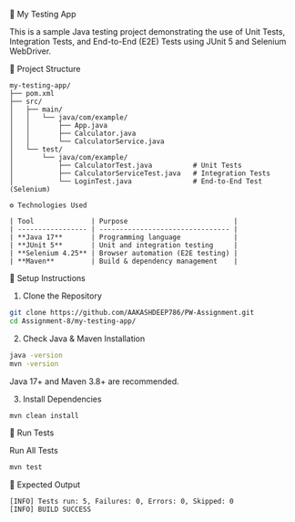 🧪 My Testing App

This is a sample Java testing project demonstrating the use of Unit Tests, Integration Tests, and End-to-End (E2E) Tests using JUnit 5 and Selenium WebDriver.

📂 Project Structure
```
my-testing-app/
├── pom.xml
├── src/
│   ├── main/
│   │   └── java/com/example/
│   │       ├── App.java
│   │       ├── Calculator.java
│   │       └── CalculatorService.java
│   └── test/
│       └── java/com/example/
│           ├── CalculatorTest.java          # Unit Tests
│           ├── CalculatorServiceTest.java   # Integration Tests
│           └── LoginTest.java               # End-to-End Test (Selenium)

⚙️ Technologies Used

| Tool              | Purpose                          |
| ----------------- | -------------------------------- |
| **Java 17**       | Programming language             |
| **JUnit 5**       | Unit and integration testing     |
| **Selenium 4.25** | Browser automation (E2E testing) |
| **Maven**         | Build & dependency management    |
```
🚀 Setup Instructions

1. Clone the Repository
```bash
git clone https://github.com/AAKASHDEEP786/PW-Assignment.git
cd Assignment-8/my-testing-app/
```
2. Check Java & Maven Installation
```bash
java -version
mvn -version
```
Java 17+ and Maven 3.8+ are recommended.

3. Install Dependencies
```bash
mvn clean install
```
🧩 Run Tests

Run All Tests
```bash
mvn test
```

🏁 Expected Output
```
[INFO] Tests run: 5, Failures: 0, Errors: 0, Skipped: 0
[INFO] BUILD SUCCESS
```

